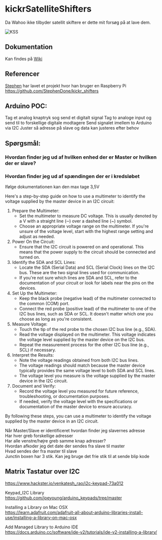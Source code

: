 # kickrSatelliteShifters
Da Wahoo ikke tilbyder satellit skiftere er dette mit forsøg på at lave dem.

![KSS](../KSS.jpg)

## Dokumentation

Kan findes på [Wiki](https://github.com/macninja/kickrShifters/wiki)

## Referencer

[Stephen](https://github.com/StephenDone) har lavet et projekt hvor han bruger en Raspberry Pi https://github.com/StephenDone/kickr_shifters






## Arduino POC:
Tag et analog knaptryk sog send et digitalt signal
    Tag to analoge input og send til to forskellige digitale modtagere
    Send signalet imellem to Arduino via I2C
        Juster så adresse på slave og data kan justeres efter behov

## Spørgsmål:

### Hvordan finder jeg ud af hvilken enhed der er Master or hvilken der er slave?
### Hvordan finder jeg ud af spændingen der er i kredsløbet

Ifølge dokumentationen kan den max tage 3,5V
    
Here's a step-by-step guide on how to use a multimeter to identify the voltage supplied by the master device in an I2C circuit:

1. Prepare the Multimeter:
    * Set the multimeter to measure DC voltage. This is usually denoted by a V with a straight line (─) over a dashed line (~) symbol.
    * Choose an appropriate voltage range on the multimeter. If you're unsure of the voltage level, start with the highest range setting and adjust as needed.
2. Power On the Circuit:
    * Ensure that the I2C circuit is powered on and operational. This means that the power supply to the circuit should be connected and turned on.
3. Identify the SDA and SCL Lines:
    * Locate the SDA (Serial Data) and SCL (Serial Clock) lines on the I2C bus. These are the two signal lines used for communication.
    * If you're not sure which lines are SDA and SCL, refer to the documentation of your circuit or look for labels near the pins on the devices.
4. Set Up the Multimeter:
    * Keep the black probe (negative lead) of the multimeter connected to the common (COM) port.
    * Connect the red probe (positive lead) of the multimeter to one of the I2C bus lines, such as SDA or SCL. It doesn't matter which one you choose as long as you're consistent.
5. Measure Voltage:
    * Touch the tip of the red probe to the chosen I2C bus line (e.g., SDA).
    * Read the voltage displayed on the multimeter. This voltage indicates the voltage level supplied by the master device on the I2C bus.
    * Repeat the measurement process for the other I2C bus line (e.g., SCL) if necessary.
6. Interpret the Results:
    * Note the voltage readings obtained from both I2C bus lines.
    * The voltage readings should match because the master device typically provides the same voltage level to both SDA and SCL lines.
    * The voltage level you measure is the voltage supplied by the master device in the I2C circuit.
7. Document and Verify:
    * Record the voltage level you measured for future reference, troubleshooting, or documentation purposes.
    * If needed, verify the voltage level with the specifications or documentation of the master device to ensure accuracy.

By following these steps, you can use a multimeter to identify the voltage supplied by the master device in an I2C circuit.

Når Master/Slave er identificeret hvordan finder jeg slavernes adresse  
    Har hver greb forskellige adresser  
    Har alle venstre/højre greb samme knap adresser?  
Hvordan afkoder jeg det date der sendes fra slave til master  
Hvad sendes der fra master til slave  
Junctin boxen har 3 stik. Kan jeg bruge det frie stik til at sende blip kode

## Matrix Tastatur over I2C
https://www.hackster.io/venkatesh_rao/i2c-keypad-73a012

Keypad_I2C Library  
https://github.com/joeyoung/arduino_keypads/tree/master

Installing a Library on Mac OSX  
https://learn.adafruit.com/adafruit-all-about-arduino-libraries-install-use/installing-a-library-on-mac-osx

Add Managed Library to Arduino IDE  
https://docs.arduino.cc/software/ide-v2/tutorials/ide-v2-installing-a-library/
